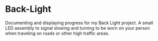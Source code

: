 # Back-Light
Documenting and displaying progress for my Back Light project. A small LED assembly to signal slowing and turning to be worn on your person when traveling on roads or other high traffic areas.
